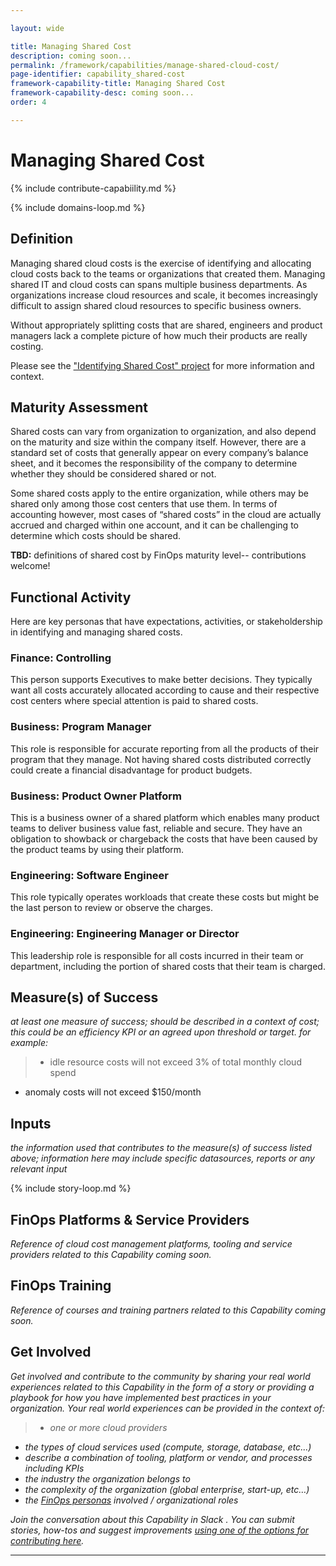 ```yaml
---

layout: wide

title: Managing Shared Cost
description: coming soon...
permalink: /framework/capabilities/manage-shared-cloud-cost/
page-identifier: capability_shared-cost
framework-capability-title: Managing Shared Cost
framework-capability-desc: coming soon...
order: 4

---
```


# Managing Shared Cost

{% include contribute-capabiility.md %}

{% include domains-loop.md %}


## Definition
Managing shared cloud costs is the exercise of identifying and allocating cloud costs back to the teams or organizations that created them. Managing shared IT and cloud costs can spans multiple business departments. As organizations increase cloud resources and scale, it becomes increasingly difficult to assign shared cloud resources to specific business owners.

Without appropriately splitting costs that are shared, engineers and product managers lack a complete picture of how much their products are really costing.

Please see the ["Identifying Shared Cost" project](/projects/identifying-shared-costs/) for more information and context.

## Maturity Assessment
Shared costs can vary from organization to organization, and also depend on the maturity and size within the company itself. However, there are a standard set of costs that generally appear on every company’s balance sheet, and it becomes the responsibility of the company to determine whether they should be considered shared or not.

Some shared costs apply to the entire organization, while others may be shared only among those cost centers that use them. In terms of accounting however, most cases of “shared costs” in the cloud are actually accrued and charged within one account, and it can be challenging to determine which costs should be shared.

**TBD:** definitions of shared cost by FinOps maturity level-- contributions welcome!

## Functional Activity
Here are key personas that have expectations, activities, or stakeholdership in identifying and managing shared costs.

### Finance: Controlling
This person supports Executives to make better decisions. They typically want all costs accurately allocated according to cause and their respective cost centers where special attention is paid to shared costs.

### Business: Program Manager
This role is responsible for accurate reporting from all the products of their program that they manage. Not having shared costs distributed correctly could create a financial disadvantage for product budgets.

### Business: Product Owner Platform
This is a business owner of a shared platform which enables many product teams to deliver business value fast, reliable and secure. They have an obligation to showback or chargeback the costs that have been caused by the product teams by using their platform.

### Engineering: Software Engineer
This role typically operates workloads that create these costs but might be the last person to review or observe the charges.

### Engineering: Engineering Manager or Director
This leadership role is responsible for all costs incurred in their team or department, including the portion of shared costs that their team is charged.


## Measure(s) of Success
_at least one measure of success; should be described in a context of cost; this could be an efficiency KPI or an agreed upon threshold or target._
_for example:_
>* idle resource costs will not exceed 3% of total monthly cloud spend
* anomaly costs will not exceed $150/month



## Inputs
_the information used that contributes to the measure(s) of success listed above; information here may include specific datasources, reports or any relevant input_



<!-- ####### Real World Resources ####### -->

{% include story-loop.md %}


## FinOps Platforms & Service Providers
_Reference of cloud cost management platforms, tooling and service providers related to this Capability coming soon._


## FinOps Training
_Reference of courses and training partners related to this Capability coming soon._




## Get Involved

_Get involved and contribute to the community by sharing your real world experiences related to this Capability in the form of a story or providing a playbook for how you have implemented best practices in your organization. Your real world experiences can be provided in the context of:_

>* _one or more cloud providers_
* _the types of cloud services used (compute, storage, database, etc...)_
* _describe a combination of  tooling, platform or vendor, and processes including KPIs_
* _the industry the organization belongs to_
* _the complexity of the organization (global enterprise, start-up, etc…)_
* _the [FinOps personas](https://www.finops.org/framework/personas/) involved / organizational roles_

_Join the conversation about this Capability in Slack <!-- [insert name and link to Slack channel here] -->. You can submit stories, how-tos and suggest improvements [using one of the options for contributing here](https://www.finops.org/introduction/how-to-contribute/)._

---
